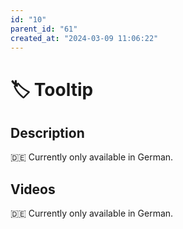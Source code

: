 ```yaml
---
id: "10"
parent_id: "61"
created_at: "2024-03-09 11:06:22"
---
```


# 🏷️ Tooltip

## Description

🇩🇪 Currently only available in German.

## Videos

🇩🇪 Currently only available in German.
